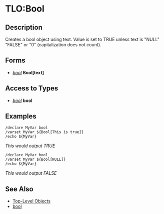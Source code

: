 # TLO:Bool

## Description

Creates a bool object using text. Value is set to TRUE unless text is "NULL" "FALSE" or "0" (capitalization does not count).

## Forms

* [_bool_](../data-types/datatype-bool.md) **Bool[**text**]**

## Access to Types

* [_bool_](../data-types/datatype-bool.md) **bool**

## Examples

`/declare MyVar bool`  
`/varset MyVar ${Bool[This is true]}`  
`/echo ${MyVar}`

_This would output TRUE_

`/declare MyVar bool`  
`/varset MyVar ${Bool[NULL]}`  
`/echo ${MyVar}`

_This would output FALSE_

## See Also

* [Top-Level Objects](./)
* [bool](../data-types/datatype-bool.md)

